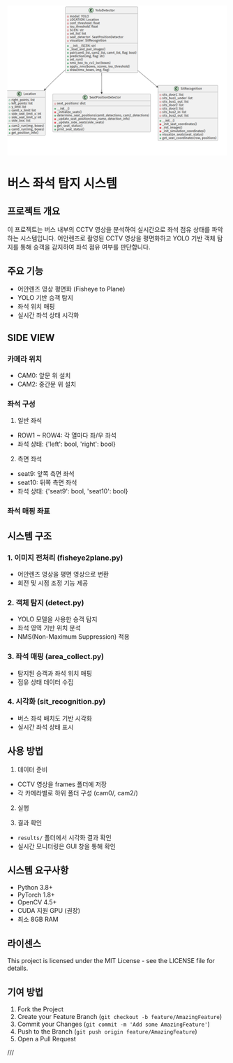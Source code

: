 

![버스 좌석 탐지 시스템](./git_image/image.png)

# 버스 좌석 탐지 시스템


## 프로젝트 개요

이 프로젝트는 버스 내부의 CCTV 영상을 분석하여 실시간으로 좌석 점유 상태를 파악하는 시스템입니다. 어안렌즈로 촬영된 CCTV 영상을 평면화하고 YOLO 기반 객체 탐지를 통해 승객을 감지하여 좌석 점유 여부를 판단합니다.

## 주요 기능

- 어안렌즈 영상 평면화 (Fisheye to Plane)
- YOLO 기반 승객 탐지
- 좌석 위치 매핑
- 실시간 좌석 상태 시각화

## SIDE VIEW

### 카메라 위치
- CAM0: 앞문 위 설치
- CAM2: 중간문 위 설치

### 좌석 구성
1. 일반 좌석
- ROW1 ~ ROW4: 각 열마다 좌/우 좌석
- 좌석 상태: {'left': bool, 'right': bool}

2. 측면 좌석
- seat9: 앞쪽 측면 좌석
- seat10: 뒤쪽 측면 좌석
- 좌석 상태: {'seat9': bool, 'seat10': bool}

### 좌석 매핑 좌표



## 시스템 구조

### 1. 이미지 전처리 (fisheye2plane.py)
- 어안렌즈 영상을 평면 영상으로 변환
- 회전 및 시점 조정 기능 제공

### 2. 객체 탐지 (detect.py)
- YOLO 모델을 사용한 승객 탐지
- 좌석 영역 기반 위치 분석
- NMS(Non-Maximum Suppression) 적용

### 3. 좌석 매핑 (area_collect.py)
- 탐지된 승객과 좌석 위치 매핑
- 점유 상태 데이터 수집

### 4. 시각화 (sit_recognition.py)
- 버스 좌석 배치도 기반 시각화
- 실시간 좌석 상태 표시


## 사용 방법

1. 데이터 준비
- CCTV 영상을 frames 폴더에 저장
- 각 카메라별로 하위 폴더 구성 (cam0/, cam2/)

2. 실행

3. 결과 확인
- `results/` 폴더에서 시각화 결과 확인
- 실시간 모니터링은 GUI 창을 통해 확인

## 시스템 요구사항

- Python 3.8+
- PyTorch 1.8+
- OpenCV 4.5+
- CUDA 지원 GPU (권장)
- 최소 8GB RAM

## 라이센스

This project is licensed under the MIT License - see the LICENSE file for details.

## 기여 방법

1. Fork the Project
2. Create your Feature Branch (`git checkout -b feature/AmazingFeature`)
3. Commit your Changes (`git commit -m 'Add some AmazingFeature'`)
4. Push to the Branch (`git push origin feature/AmazingFeature`)
5. Open a Pull Request

///
